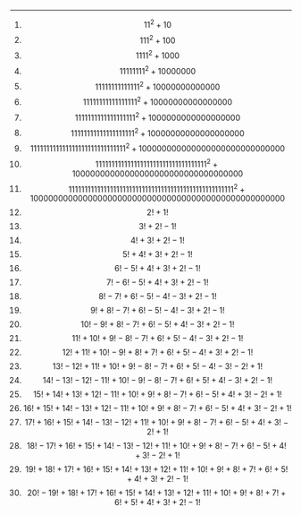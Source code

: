 ***
1. $$11^2 + 10$$
2. $$111^2 + 100$$
3. $$1111^2 + 1000$$
4. $$11111111^2 + 10000000$$
5. $$11111111111111^2 + 10000000000000$$
6. $$11111111111111111^2 + 10000000000000000$$
7. $$1111111111111111111^2 + 1000000000000000000$$
8. $$11111111111111111111^2 + 10000000000000000000$$
9. $$111111111111111111111111111111^2 + 100000000000000000000000000000$$
10. $$11111111111111111111111111111111111^2 + 10000000000000000000000000000000000$$
11. $$1111111111111111111111111111111111111111111111111111^2 + 1000000000000000000000000000000000000000000000000000$$
12. $$2!+1!$$
13. $$3!+2!-1!$$
14. $$4!+3!+2!-1!$$
15. $$5!+4!+3!+2!-1!$$
16. $$6!-5!+4!+3!+2!-1!$$
17. $$7!-6!-5!+4!+3!+2!-1!$$
18. $$8!-7!+6!-5!-4!-3!+2!-1!$$
19. $$9!+8!-7!+6!-5!-4!-3!+2!-1!$$
20. $$10!-9!+8!-7!+6!-5!+4!-3!+2!-1!$$
21. $$11!+10!+9!-8!-7!+6!+5!-4!-3!+2!-1!$$
22. $$12!+11!+10!-9!+8!+7!+6!+5!-4!+3!+2!-1!$$ 
23. $$13!-12!+11!+10!+9!-8!-7!+6!+5!-4!-3!-2!+1!$$
24. $$14!-13!-12!-11!+10!-9!-8!-7!+6!+5!+4!-3!+2!-1!$$
25. $$15!+14!+13!+12!-11!+10!+9!+8!-7!+6!-5!+4!+3!-2!+1!$$
26. $$16!+15!+14!-13!+12!-11!+10!+9!+8!-7!+6!-5!+4!+3!-2!+1!$$
27. $$17!+16!+15!+14!-13!-12!+11!+10!+9!+8!-7!+6!-5!+4!+3!-2!+1!$$
28. $$18!-17!+16!+15!+14!-13!-12!+11!+10!+9!+8!-7!+6!-5!+4!+3!-2!+1!$$
29. $$19!+18!+17!+16!+15!+14!+13!+12!+11!+10!+9!+8!+7!+6!+5!+4!+3!+2!-1!$$
30. $$20!-19!+18!+17!+16!+15!+14!+13!+12!+11!+10!+9!+8!+7!+6!+5!+4!+3!+2!-1!$$ 


<html lang="en">
<head>
<meta http-equiv="content-type" content="text/html; charset=utf-8">
<script type="text/javascript" charset="utf-8" src="
https://cdn.mathjax.org/mathjax/latest/MathJax.js?config=TeX-AMS-MML_HTMLorMML,
https://vincenttam.github.io/javascripts/MathJaxLocal.js"></script>
</head>
